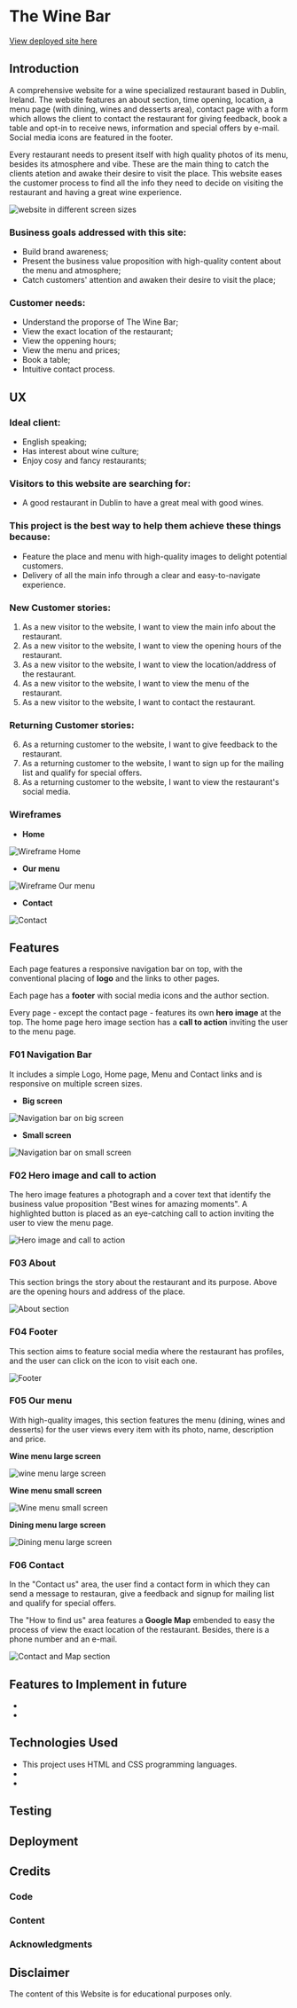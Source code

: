 # The Wine Bar

[View deployed site here](https://omurilolima.github.io/the-wine-bar/)

## Introduction

A comprehensive website for a wine specialized restaurant based in Dublin, Ireland. The website features an about section, time opening, location, a menu page (with dining, wines and desserts area), contact page with a form which allows the client to contact the restaurant for giving feedback, book a table and opt-in to receive news, information and special offers by e-mail. Social media icons are featured in the footer.

Every restaurant needs to present itself with high quality photos of its menu, besides its atmosphere and vibe. These are the main thing to catch the clients atetion and awake their desire to visit the place. This website eases the customer process to find all the info they need to decide on visiting the restaurant and having a great wine experience.

![website in different screen sizes](/documentation/website-in-different-screen-sizes.png)

### Business goals addressed with this site:

- Build brand awareness;
- Present the business value proposition with high-quality content about the menu and atmosphere;
- Catch customers' attention and awaken their desire to visit the place;

### Customer needs:

- Understand the proporse of The Wine Bar;
- View the exact location of the restaurant;
- View the oppening hours;
- View the menu and prices;
- Book a table;
- Intuitive contact process.

## UX

### Ideal client:

- English speaking;
- Has interest about wine culture;
- Enjoy cosy and fancy restaurants;

### Visitors to this website are searching for:

- A good restaurant in Dublin to have a great meal with good wines.

### This project is the best way to help them achieve these things because:

- Feature the place and menu with high-quality images to delight potential customers.
- Delivery of all the main info through a clear and easy-to-navigate experience.

### New Customer stories:
1. As a new visitor to the website, I want to view the main info about the restaurant.
2. As a new visitor to the website, I want to view the opening hours of the restaurant.
3. As a new visitor to the website, I want to view the location/address of the restaurant.
4. As a new visitor to the website, I want to view the menu of the restaurant.
5. As a new visitor to the website, I want to contact the restaurant.

### Returning Customer stories:

6. As a returning customer to the website, I want to give feedback to the restaurant.
7. As a returning customer to the website, I want to sign up for the mailing list and qualify for special offers.
8. As a returning customer to the website, I want to view the restaurant's social media.

### Wireframes
- <strong>Home</strong>

![Wireframe Home](/documentation/wireframe-home.png)

- <strong>Our menu</strong>

![Wireframe Our menu](/documentation/wireframe-menu.png)

- <strong>Contact</strong>

![Contact](/documentation/wireframe-contact.png)

## Features

Each page features a responsive navigation bar on top, with the conventional placing of <strong>logo</strong> and the links to other pages.

Each page has a <strong>footer</strong> with social media icons and the author section.

Every page - except the contact page - features its own <strong>hero image</strong> at the top. The home page hero image section has a <strong>call to action</strong> inviting the user to the menu page.


### F01 Navigation Bar

It includes a simple Logo, Home page, Menu and Contact links and is responsive on multiple screen sizes.

- <strong>Big screen</strong>

![Navigation bar on big screen](/documentation/navigation-bar-big-screen.png)

- <strong>Small screen</strong>

![Navigation bar on small screen](/documentation/navigation-bar-small-screen.png)

### F02 Hero image and call to action

The hero image features a photograph and a cover text that identify the business value proposition "Best wines for amazing moments". A highlighted button is placed as an eye-catching call to action inviting the user to view the menu page.

![Hero image and call to action](/documentation/hero-image-and-cta.png)

### F03 About

This section brings the story about the restaurant and its purpose. Above are the opening hours and address of the place.

![About section](/documentation/about-section.png)

### F04 Footer

This section aims to feature social media where the restaurant has profiles, and the user can click on the icon to visit each one.

![Footer](/documentation/footer.png)

### F05 Our menu

With high-quality images, this section features the menu (dining, wines and desserts) for the user views every item with its photo, name, description and price.

<strong>Wine menu large screen</strong>

![wine menu large screen](/documentation/wine-menu-large-screen.png)

<strong>Wine menu small screen</strong>

![Wine menu small screen](/documentation/wine-menu-small-screen.png)

<strong>Dining menu large screen</strong>

![Dining menu large screen](/documentation/dining-menu-large-screen.png)


### F06 Contact

In the "Contact us" area, the user find a contact form in which they can send a message to restauran, give a feedback and signup for mailing list and qualify for special offers.

The "How to find us" area features a <strong>Google Map</strong> embended to easy the process of view the exact location of the restaurant. Besides, there is a phone number and an e-mail.

![Contact and Map section](/documentation/contact-and-map.png)


## Features to Implement in future
- 
- 

## Technologies Used
- This project uses HTML and CSS programming languages.
- 
- 

## Testing

## Deployment

## Credits

### Code

### Content

### Acknowledgments

## Disclaimer

The content of this Website is for educational purposes only.


